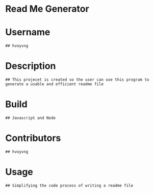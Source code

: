  # Read Me Generator 

# Username 
    ## hvoyvng

# Description
    ## This projecet is created so the user can use this program to generate a usable and efficient readme file

# Build
    ## Javascript and Node

# Contributors
    ## hvoyvng

# Usage
    ## Simplifying the code process of writing a readme file
    